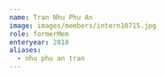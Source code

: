 ```yaml
---
name: Tran Nhu Phu An 
image: images/members/intern10715.jpg 
role: formerMem
enteryear: 2018
aliases:
  - nhu phu an tran
---
```


